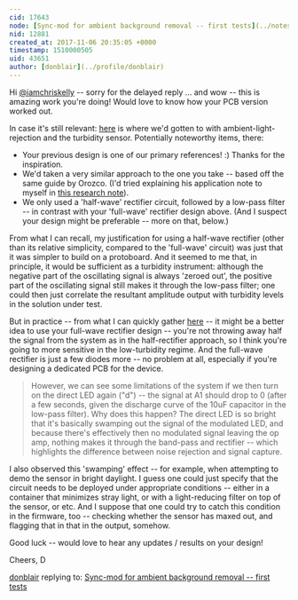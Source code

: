 ```yaml
---
cid: 17643
node: [Sync-mod for ambient background removal -- first tests](../notes/donblair/03-23-2016/sync-mod-for-ambient-background-removal-first-tests)
nid: 12881
created_at: 2017-11-06 20:35:05 +0000
timestamp: 1510000505
uid: 43651
author: [donblair](../profile/donblair)
---
```


Hi [@iamchriskelly](/profile/iamchriskelly) -- sorry for the delayed reply ... and wow -- this is amazing work you're doing!  Would love to know how your PCB version worked out.

In case it's still relevant:  [here](https://github.com/OpenWaterProject/riffle_328-turbidity) is where we'd gotten to with ambient-light-rejection and the turbidity sensor.  Potentially noteworthy items, there:
- Your previous design is one of our primary references! :)  Thanks for the inspiration.
- We'd taken a very similar approach to the one you take -- based off the same guide by Orozco.  (I'd tried explaining his application note to myself in [this research note](https://publiclab.org/notes/donblair/03-08-2016/removing-ambient-background-light-from-turbidity-measurements-through-signal-modulation)).
- We only used a 'half-wave' rectifier circuit, followed by a low-pass filter -- in contrast with your 'full-wave' rectifier design above. (And I suspect your design might be preferable -- more on that, below.)

From what I can recall, my justification for using a half-wave rectifier  (other than its relative simplicity, compared to the 'full-wave' circuit) was just that it was simpler to build on a protoboard.  And it seemed to me that, in principle, it would be sufficient as a turbidity instrument: although the negative part of the oscillating signal is always 'zeroed out', the positive part of the oscillating signal still makes it through the low-pass filter; one could then just correlate the resultant amplitude output with turbidity levels in the solution under test.

But in practice -- from what I can quickly gather [here](https://www.allaboutcircuits.com/technical-articles/an-introduction-to-rectifier-circuits/) -- it might be a better idea to use your full-wave rectifier design -- you're not throwing away half the signal from the system as in the half-rectifier approach, so I think you're going to more sensitive in the low-turbidity regime.  And the full-wave rectifier is just a few diodes more -- no problem at all, especially if you're designing a dedicated PCB for the device.  

> However, we can see some limitations of the system if we then turn on the direct LED again ("d") -- the signal at A1 should drop to 0 (after a few seconds, given the discharge curve of the 10uF capacitor in the low-pass filter). Why does this happen? The direct LED is so bright that it's basically swamping out the signal of the modulated LED, and because there's effectively then no modulated signal leaving the op amp, nothing makes it through the band-pass and rectifier -- which highlights the difference between noise rejection and signal capture.

I also observed this 'swamping' effect -- for example, when attempting to demo the sensor in bright daylight. I guess one could just specify that the circuit needs to be deployed under appropriate conditions -- either in a container that minimizes stray light, or with a light-reducing filter on top of the sensor, or etc.  And I suppose that one could try to catch this condition in the firmware, too -- checking whether the sensor has maxed out, and flagging that in that in the output, somehow. 

Good luck -- would love to hear any updates / results on your design!

Cheers,
D

[donblair](../profile/donblair) replying to: [Sync-mod for ambient background removal -- first tests](../notes/donblair/03-23-2016/sync-mod-for-ambient-background-removal-first-tests)

